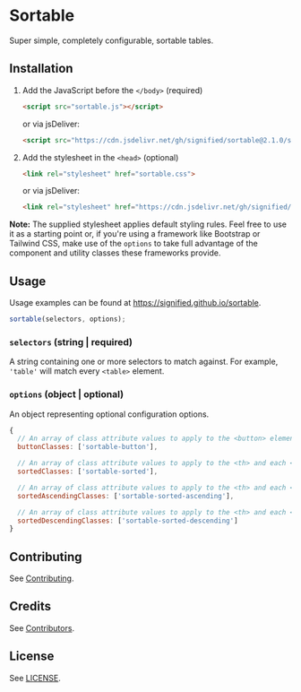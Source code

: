 # Sortable

Super simple, completely configurable, sortable tables.

## Installation

1. Add the JavaScript before the `</body>` (required)

    ```html
    <script src="sortable.js"></script>
    ```

    or via jsDeliver:

    ```html
    <script src="https://cdn.jsdelivr.net/gh/signified/sortable@2.1.0/sortable.min.js"></script>
    ```

1. Add the stylesheet in the `<head>` (optional)

    ```html
    <link rel="stylesheet" href="sortable.css">
    ```

    or via jsDeliver:

    ```html
    <link rel="stylesheet" href="https://cdn.jsdelivr.net/gh/signified/sortable@2.1.0/sortable.min.css">
    ```

**Note:** The supplied stylesheet applies default styling rules. Feel free to use it as a starting point or, if you're using a framework like Bootstrap or Tailwind CSS, make use of the `options` to take full advantage of the component and utility classes these frameworks provide.

## Usage

Usage examples can be found at https://signified.github.io/sortable.

```javascript
sortable(selectors, options);
```

### `selectors` (string | required)

A string containing one or more selectors to match against. For example, `'table'` will match every `<table>` element.

### `options` (object | optional)

An object representing optional configuration options.

```javascript
{
  // An array of class attribute values to apply to the <button> element that Sortable adds to each <th> element.
  buttonClasses: ['sortable-button'],

  // An array of class attribute values to apply to the <th> and each <td> of the currently sorted column.
  sortedClasses: ['sortable-sorted'],

  // An array of class attribute values to apply to the <th> and each <td> of the currently sorted column that has been sorted in ascending order.
  sortedAscendingClasses: ['sortable-sorted-ascending'],

  // An array of class attribute values to apply to the <th> and each <td> of the currently sorted column that has been sorted in descending order.
  sortedDescendingClasses: ['sortable-sorted-descending']
}
```

## Contributing

See [Contributing](https://github.com/signified/.github/blob/main/CONTRIBUTING.md).

## Credits

See [Contributors](https://github.com/signified/sortable/graphs/contributors).

## License

See [LICENSE](LICENSE).
